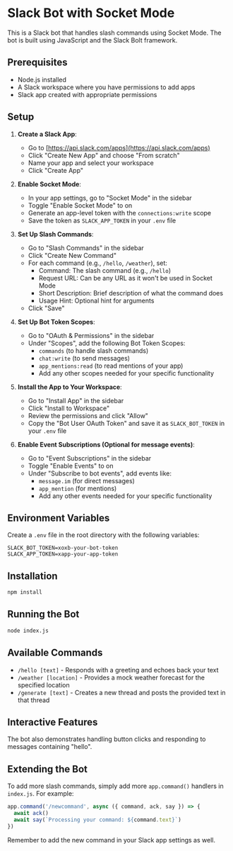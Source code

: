 # Slack Bot with Socket Mode

This is a Slack bot that handles slash commands using Socket Mode. The bot is built using JavaScript and the Slack Bolt framework.

## Prerequisites

- Node.js installed
- A Slack workspace where you have permissions to add apps
- Slack app created with appropriate permissions

## Setup

1. **Create a Slack App**:

   - Go to [https://api.slack.com/apps](https://api.slack.com/apps)
   - Click "Create New App" and choose "From scratch"
   - Name your app and select your workspace
   - Click "Create App"

2. **Enable Socket Mode**:

   - In your app settings, go to "Socket Mode" in the sidebar
   - Toggle "Enable Socket Mode" to on
   - Generate an app-level token with the `connections:write` scope
   - Save the token as `SLACK_APP_TOKEN` in your `.env` file

3. **Set Up Slash Commands**:

   - Go to "Slash Commands" in the sidebar
   - Click "Create New Command"
   - For each command (e.g., `/hello`, `/weather`), set:
     - Command: The slash command (e.g., `/hello`)
     - Request URL: Can be any URL as it won't be used in Socket Mode
     - Short Description: Brief description of what the command does
     - Usage Hint: Optional hint for arguments
   - Click "Save"

4. **Set Up Bot Token Scopes**:

   - Go to "OAuth & Permissions" in the sidebar
   - Under "Scopes", add the following Bot Token Scopes:
     - `commands` (to handle slash commands)
     - `chat:write` (to send messages)
     - `app_mentions:read` (to read mentions of your app)
     - Add any other scopes needed for your specific functionality

5. **Install the App to Your Workspace**:

   - Go to "Install App" in the sidebar
   - Click "Install to Workspace"
   - Review the permissions and click "Allow"
   - Copy the "Bot User OAuth Token" and save it as `SLACK_BOT_TOKEN` in your `.env` file

6. **Enable Event Subscriptions (Optional for message events)**:
   - Go to "Event Subscriptions" in the sidebar
   - Toggle "Enable Events" to on
   - Under "Subscribe to bot events", add events like:
     - `message.im` (for direct messages)
     - `app_mention` (for mentions)
     - Add any other events needed for your specific functionality

## Environment Variables

Create a `.env` file in the root directory with the following variables:

```
SLACK_BOT_TOKEN=xoxb-your-bot-token
SLACK_APP_TOKEN=xapp-your-app-token
```

## Installation

```bash
npm install
```

## Running the Bot

```bash
node index.js
```

## Available Commands

- `/hello [text]` - Responds with a greeting and echoes back your text
- `/weather [location]` - Provides a mock weather forecast for the specified location
- `/generate [text]` - Creates a new thread and posts the provided text in that thread

## Interactive Features

The bot also demonstrates handling button clicks and responding to messages containing "hello".

## Extending the Bot

To add more slash commands, simply add more `app.command()` handlers in `index.js`. For example:

```javascript
app.command('/newcommand', async ({ command, ack, say }) => {
  await ack()
  await say(`Processing your command: ${command.text}`)
})
```

Remember to add the new command in your Slack app settings as well.
